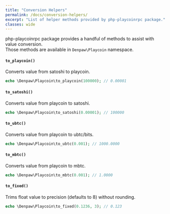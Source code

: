 ```yaml
---
title: "Conversion Helpers"
permalink: /docs/conversion-helpers/
excerpt: "List of helper methods provided by php-playcoinrpc package."
classes: wide
---
```

php-playcoinrpc package provides a handful of methods to assist with value conversion.  
Those methods are available in `Denpaw\Playcoin` namespace.

#### `to_playcoin()`

Converts value from satoshi to playcoin.
```php
echo \Denpaw\Playcoin\to_playcoin(100000); // 0.00001
```

#### `to_satoshi()`

Converts value from playcoin to satoshi.
```php
echo \Denpaw\Playcoin\to_satoshi(0.00001); // 100000
```

#### `to_ubtc()`
Converts value from playcoin to ubtc/bits.
```php
echo \Denpaw\Playcoin\to_ubtc(0.001); // 1000.0000
```

#### `to_mbtc()`
Converts value from playcoin to mbtc.
```php
echo \Denpaw\Playcoin\to_mbtc(0.001); // 1.0000
```

#### `to_fixed()`

Trims float value to precision (defaults to 8) without rounding.
```php
echo \Denpaw\Playcoin\to_fixed(0.1236, 3); // 0.123
```
